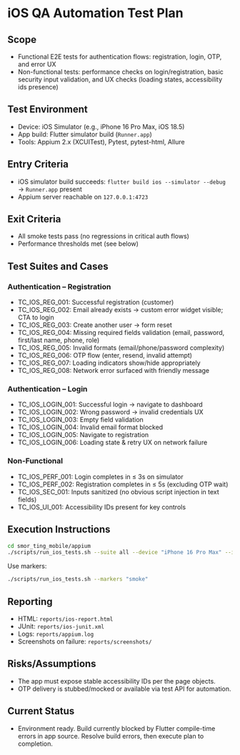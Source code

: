 # iOS QA Automation Test Plan

## Scope

- Functional E2E tests for authentication flows: registration, login, OTP, and error UX
- Non-functional tests: performance checks on login/registration, basic security input validation, and UX checks (loading states, accessibility ids presence)

## Test Environment

- Device: iOS Simulator (e.g., iPhone 16 Pro Max, iOS 18.5)
- App build: Flutter simulator build (`Runner.app`)
- Tools: Appium 2.x (XCUITest), Pytest, pytest-html, Allure

## Entry Criteria

- iOS simulator build succeeds: `flutter build ios --simulator --debug` → `Runner.app` present
- Appium server reachable on `127.0.0.1:4723`

## Exit Criteria

- All smoke tests pass (no regressions in critical auth flows)
- Performance thresholds met (see below)

## Test Suites and Cases

### Authentication – Registration

- TC_IOS_REG_001: Successful registration (customer)
- TC_IOS_REG_002: Email already exists → custom error widget visible; CTA to login
- TC_IOS_REG_003: Create another user → form reset
- TC_IOS_REG_004: Missing required fields validation (email, password, first/last name, phone, role)
- TC_IOS_REG_005: Invalid formats (email/phone/password complexity)
- TC_IOS_REG_006: OTP flow (enter, resend, invalid attempt)
- TC_IOS_REG_007: Loading indicators show/hide appropriately
- TC_IOS_REG_008: Network error surfaced with friendly message

### Authentication – Login

- TC_IOS_LOGIN_001: Successful login → navigate to dashboard
- TC_IOS_LOGIN_002: Wrong password → invalid credentials UX
- TC_IOS_LOGIN_003: Empty field validation
- TC_IOS_LOGIN_004: Invalid email format blocked
- TC_IOS_LOGIN_005: Navigate to registration
- TC_IOS_LOGIN_006: Loading state & retry UX on network failure

### Non-Functional

- TC_IOS_PERF_001: Login completes in ≤ 3s on simulator
- TC_IOS_PERF_002: Registration completes in ≤ 5s (excluding OTP wait)
- TC_IOS_SEC_001: Inputs sanitized (no obvious script injection in text fields)
- TC_IOS_UI_001: Accessibility IDs present for key controls

## Execution Instructions

```bash
cd smor_ting_mobile/appium
./scripts/run_ios_tests.sh --suite all --device "iPhone 16 Pro Max" --ios-version 18.5
```

Use markers:

```bash
./scripts/run_ios_tests.sh --markers "smoke"
```

## Reporting

- HTML: `reports/ios-report.html`
- JUnit: `reports/ios-junit.xml`
- Logs: `reports/appium.log`
- Screenshots on failure: `reports/screenshots/`

## Risks/Assumptions

- The app must expose stable accessibility IDs per the page objects.
- OTP delivery is stubbed/mocked or available via test API for automation.

## Current Status

- Environment ready. Build currently blocked by Flutter compile-time errors in app source. Resolve build errors, then execute plan to completion.


